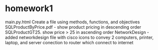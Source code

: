# homework1
main.py.html
Create a file using methods, functions, and objectives
SQLProductByPrice.pdf - show product pricing in descending order
SQLProductGT25. show price > 25 in ascending order
NetworkDesign - added networkdesign file with cisco icons to convey 2 computers, printer, laptop, and server conection to router which connect to internet
